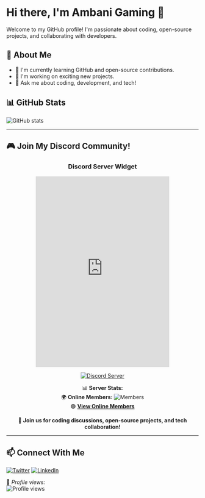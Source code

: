 # Hi there, I'm Ambani Gaming 👋

Welcome to my GitHub profile! I'm passionate about coding, open-source projects, and collaborating with developers.

## 🚀 About Me
- 🌱 I'm currently learning GitHub and open-source contributions.
- 🔭 I'm working on exciting new projects.
- 💬 Ask me about coding, development, and tech!

## 📊 GitHub Stats
![GitHub stats](https://github-readme-stats.vercel.app/api?username=ambanigaming0&show_icons=true&theme=radical)

---

## 🎮 Join My Discord Community!

<div align="center">

### Discord Server Widget
<iframe src="https://discord.com/widget?id=1162359083102384189&theme=dark" width="350" height="500" allowtransparency="true" frameborder="0" sandbox="allow-popups allow-popups-to-escape-sandbox allow-same-origin allow-scripts"></iframe>

[![Discord Server](https://img.shields.io/discord/1162359083102384189?label=Join%20Our%20Discord&logo=discord&logoColor=white&style=for-the-badge&color=5865F2)](https://discord.gg/ncop)

📊 **Server Stats:**  
🌍 **Online Members:** ![Members](https://img.shields.io/discord/1162359083102384189?label=Members&logo=discord&color=7289DA)  
🟢 **[View Online Members](https://discord.com/widget?id=1162359083102384189&theme=dark)**

💬 **Join us for coding discussions, open-source projects, and tech collaboration!**  

</div>

---

## 📫 Connect With Me
[![Twitter](https://img.shields.io/badge/Twitter-%231DA1F2.svg?&style=for-the-badge&logo=twitter&logoColor=white)](https://twitter.com/)
[![LinkedIn](https://img.shields.io/badge/LinkedIn-%230077B5.svg?&style=for-the-badge&logo=linkedin&logoColor=white)](https://linkedin.com/in/)

🔹 *Profile views:*  
![Profile views](https://komarev.com/ghpvc/?username=ambanigaming0&style=flat-square)
